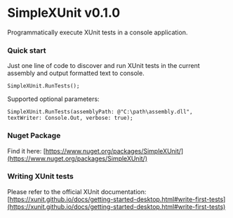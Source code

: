 # SimpleXUnit v0.1.0
Programmatically execute XUnit tests in a console application.

### Quick start
Just one line of code to discover and run XUnit tests in the current assembly and output formatted text to console.
```
SimpleXUnit.RunTests();
```

Supported optional parameters:
```
SimpleXUnit.RunTests(assemblyPath: @"C:\path\assembly.dll", textWriter: Console.Out, verbose: true);
```
### Nuget Package
Find it here: [https://www.nuget.org/packages/SimpleXUnit/](https://www.nuget.org/packages/SimpleXUnit/)

### Writing XUnit tests
Please refer to the official XUnit documentation: [https://xunit.github.io/docs/getting-started-desktop.html#write-first-tests](https://xunit.github.io/docs/getting-started-desktop.html#write-first-tests)